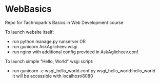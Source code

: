 # WebBasics
Repo for Tachnopark's Basics in Web Development course

To launch website itself:
- run python manage.py runserver
OR
- run gunicorn AskAglicheev.wsgi
- run nginx with additional config provided in AskAglicheev.conf

To launch simple "Hello, World" wsgi script:
- run gunicorn -c wsgi_hello_world.conf.py wsgi_hello_world:hello_world
It will be accessible with localhost/8080
